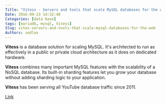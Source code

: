 ```yaml
---
Title: "Vitess - Servers and tools that scale MySQL databases for the web"
Date: 2016-09-23 14:32:48
Categories: [data base]
tags: [mariadb, mysql, Vitess]
Slug: vites-servers-and-tools-that-scale-mysql-databases-for-the-web
Authors: sedlav
---
```


**Vitess** is a database solution for scaling MySQL. It's architected to run as effectively in a public or private cloud architecture as it does on dedicated hardware.

**Vitess** combines many important MySQL features with the scalability of a NoSQL database. Its built-in sharding features let you grow your database without adding sharding logic to your application.

**Vitess** has been serving all YouTube database traffic since 2011.

[Link](http://vitess.io/)

